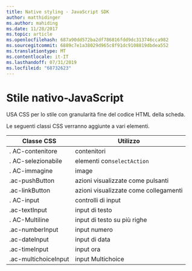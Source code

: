 ```yaml
---
title: Native styling - JavaScript SDK
author: matthidinger
ms.author: mahiding
ms.date: 11/28/2017
ms.topic: article
ms.openlocfilehash: 687a90dd572ba2df786816fdd9dc313746cca982
ms.sourcegitcommit: 6889c7e1a38029d965c8f91dc9108819dbdea552
ms.translationtype: MT
ms.contentlocale: it-IT
ms.lasthandoff: 07/31/2019
ms.locfileid: "68732623"
---
```

# <a name="native-styling---javascript"></a>Stile nativo-JavaScript

USA CSS per lo stile con granularità fine del codice HTML della scheda.

Le seguenti classi CSS verranno aggiunte a vari elementi.

| Classe CSS | Utilizzo |
|---|---|
| . AC-contenitore | contenitori |
| . AC-selezionabile  | elementi con`selectAction` |
| . AC-immagine | image |
| .ac-pushButton | azioni visualizzate come pulsanti |
| .ac-linkButton  | azioni visualizzate come collegamenti |
| . AC-input | controlli di input|
| .ac-textInput| input di testo |
| . AC-Multiline | input di testo su più righe |
| .ac-numberInput | input numero|
| .ac-dateInput | input di data|
| .ac-timeInput | input ora |
| .ac-multichoiceInput | input Multichoice|